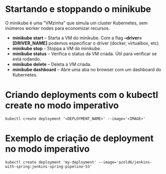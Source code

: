 # Startando e stoppando o minikube

O minikube é uma "VMzinha" que simula um cluster Kubernetes, sem inúmeros worker nodes para economizar recursos.

- **minikube start** – Starta a VM do minikube. Com a flag **–driver=[DRIVER_NAME]** podemos especificar o driver (docker, virtualbox, etc)
- **minikube stop** - Stoppa a VM do minikube.
- **minikube status** – Verifica o status da VM criada. Útil para verificar se está rodando.
- **minikube delete** – Deleta a VM criada.
- **minikube dashboard** – Abre uma aba no browser com um dashboard do Kubernetes.

# Criando deployments com o kubectl create no modo imperativo

```
kubectl create deployment '<DEPLOYMENT_NAME>' --image='<IMAGE>'
```

# Exemplo de criação de deployment no modo imperativo

```
kubectl create deployment 'my-deployment' --image='azold6/jenkins-with-spring:jenkins-spring-pipeline-53'
```

